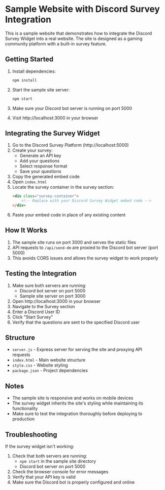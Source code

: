 # Sample Website with Discord Survey Integration

This is a sample website that demonstrates how to integrate the Discord Survey Widget into a real website. The site is designed as a gaming community platform with a built-in survey feature.

## Getting Started

1. Install dependencies:
   ```bash
   npm install
   ```

2. Start the sample site server:
   ```bash
   npm start
   ```

3. Make sure your Discord bot server is running on port 5000
4. Visit http://localhost:3000 in your browser

## Integrating the Survey Widget

1. Go to the Discord Survey Platform (http://localhost:5000)
2. Create your survey:
   - Generate an API key
   - Add your questions
   - Select response format
   - Save your questions
3. Copy the generated embed code
4. Open `index.html`
5. Locate the survey container in the survey section:
   ```html
   <div class="survey-container">
       <!-- Replace with your Discord Survey Widget embed code -->
   </div>
   ```
6. Paste your embed code in place of any existing content

## How It Works

1. The sample site runs on port 3000 and serves the static files
2. API requests to `/api/send-dm` are proxied to the Discord bot server (port 5000)
3. This avoids CORS issues and allows the survey widget to work properly

## Testing the Integration

1. Make sure both servers are running:
   - Discord bot server on port 5000
   - Sample site server on port 3000
2. Open http://localhost:3000 in your browser
3. Navigate to the Survey section
4. Enter a Discord User ID
5. Click "Start Survey"
6. Verify that the questions are sent to the specified Discord user

## Structure

- `server.js` - Express server for serving the site and proxying API requests
- `index.html` - Main website structure
- `style.css` - Website styling
- `package.json` - Project dependencies

## Notes

- The sample site is responsive and works on mobile devices
- The survey widget inherits the site's styling while maintaining its functionality
- Make sure to test the integration thoroughly before deploying to production

## Troubleshooting

If the survey widget isn't working:
1. Check that both servers are running:
   - `npm start` in the sample site directory
   - Discord bot server on port 5000
2. Check the browser console for error messages
3. Verify that your API key is valid
4. Make sure the Discord bot is properly configured and online 